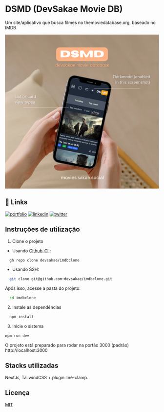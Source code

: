 # DSMD (DevSakae Movie DB)

Um site/aplicativo que busca filmes no themoviedatabase.org, baseado no IMDB.

<img src="https://github.com/devsakae/dsmd/blob/main/public/mockup.png" alt="Imagem do sistema funcionando" />

## 🔗 Links
[![portfolio](https://img.shields.io/badge/my_portfolio-000?style=for-the-badge&logo=ko-fi&logoColor=white)](http://portfolio.sakae.social)
[![linkedin](https://img.shields.io/badge/linkedin-0A66C2?style=for-the-badge&logo=linkedin&logoColor=white)](https://www.linkedin.com/rodrigosakae)
[![twitter](https://img.shields.io/badge/twitter-1DA1F2?style=for-the-badge&logo=twitter&logoColor=white)](https://twitter.com/Sakae)


## Instruções de utilização

1. Clone o projeto

- Usando [Github-Cli](https://cli.github.com/):
```bash
  gh repo clone devsakae/imdbclone
```
- Usando SSH:
```bash
  git clone git@github.com:devsakae/imdbclone.git
```
Após isso, acesse a pasta do projeto:
```bash
  cd imdbclone
```

2. Instale as dependências
```bash
  npm install
```

3. Inicie o sistema
```bash
npm run dev
```

O projeto está preparado para rodar na portão 3000 (padrão) http://localhost:3000
## Stacks utilizadas

NextJs, TailwindCSS + plugin line-clamp.
## Licença

[MIT](https://choosealicense.com/licenses/mit/)


